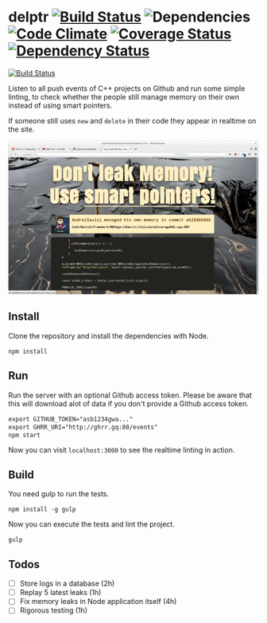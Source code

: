 # delptr [![Build Status](https://travis-ci.org/lukasmartinelli/delptr.svg)](https://travis-ci.org/lukasmartinelli/delptr) ![Dependencies](https://david-dm.org/lukasmartinelli/delptr.svg) [![Code Climate](https://codeclimate.com/github/lukasmartinelli/delptr/badges/gpa.svg)](https://codeclimate.com/github/lukasmartinelli/delptr) [![Coverage Status](https://img.shields.io/coveralls/lukasmartinelli/delptr.svg)](https://coveralls.io/r/lukasmartinelli/delptr?branch=master) [![Dependency Status](https://gemnasium.com/lukasmartinelli/delptr.svg)](https://gemnasium.com/lukasmartinelli/delptr)

[![Build Status](http://drone.dreicloud.ch/api/badge/github.com/lukasmartinelli/delptr/status.svg?branch=master&style=flat)](http://drone.dreicloud.ch/github.com/lukasmartinelli/delptr)

Listen to all push events of C++ projects on Github and run some simple linting, to check
whether the people still manage memory on their own instead of using smart pointers.

If someone still uses `new` and `delete` in their code they appear in realtime on the
site.

![Realtime linting of C++ projects](screenshot.gif)

## Install

Clone the repository and install the dependencies with Node.

```
npm install
```

## Run

Run the server with an optional Github access token.
Please be aware that this will download alot of data if you don't provide
a Github access token.

```
export GITHUB_TOKEN="asb1234gwa..."
export GHRR_URI="http://ghrr.gq:80/events"
npm start
```

Now you can visit `localhost:3000` to see the realtime linting in action.

## Build

You need gulp to run the tests.

```
npm install -g gulp
```

Now you can execute the tests and lint the project.

```
gulp
```

## Todos

- [ ] Store logs in a database (2h)
- [ ] Replay 5 latest leaks (1h)
- [ ] Fix memory leaks in Node application itself (4h)
- [ ] Rigorous testing (1h)
